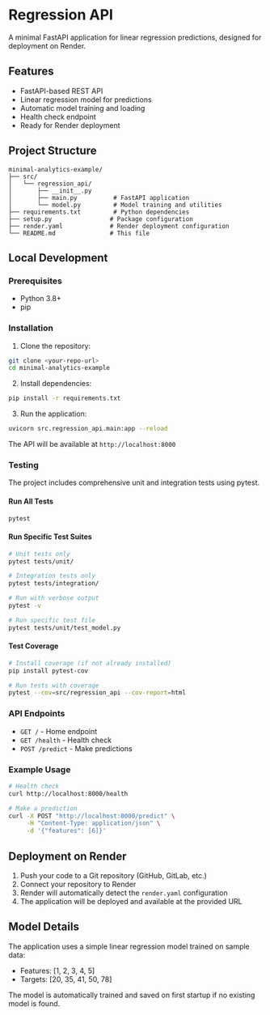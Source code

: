 # Regression API

A minimal FastAPI application for linear regression predictions, designed for deployment on Render.

## Features

- FastAPI-based REST API
- Linear regression model for predictions
- Automatic model training and loading
- Health check endpoint
- Ready for Render deployment

## Project Structure

```
minimal-analytics-example/
├── src/
│   └── regression_api/
│       ├── __init__.py
│       ├── main.py          # FastAPI application
│       └── model.py         # Model training and utilities
├── requirements.txt         # Python dependencies
├── setup.py                # Package configuration
├── render.yaml             # Render deployment configuration
└── README.md               # This file
```

## Local Development

### Prerequisites

- Python 3.8+
- pip

### Installation

1. Clone the repository:
```bash
git clone <your-repo-url>
cd minimal-analytics-example
```

2. Install dependencies:
```bash
pip install -r requirements.txt
```

3. Run the application:
```bash
uvicorn src.regression_api.main:app --reload
```

The API will be available at `http://localhost:8000`

### Testing

The project includes comprehensive unit and integration tests using pytest.

#### Run All Tests
```bash
pytest
```

#### Run Specific Test Suites
```bash
# Unit tests only
pytest tests/unit/

# Integration tests only
pytest tests/integration/

# Run with verbose output
pytest -v

# Run specific test file
pytest tests/unit/test_model.py
```

#### Test Coverage
```bash
# Install coverage (if not already installed)
pip install pytest-cov

# Run tests with coverage
pytest --cov=src/regression_api --cov-report=html
```

### API Endpoints

- `GET /` - Home endpoint
- `GET /health` - Health check
- `POST /predict` - Make predictions

### Example Usage

```bash
# Health check
curl http://localhost:8000/health

# Make a prediction
curl -X POST "http://localhost:8000/predict" \
     -H "Content-Type: application/json" \
     -d '{"features": [6]}'
```

## Deployment on Render

1. Push your code to a Git repository (GitHub, GitLab, etc.)
2. Connect your repository to Render
3. Render will automatically detect the `render.yaml` configuration
4. The application will be deployed and available at the provided URL

## Model Details

The application uses a simple linear regression model trained on sample data:
- Features: [1, 2, 3, 4, 5]
- Targets: [20, 35, 41, 50, 78]

The model is automatically trained and saved on first startup if no existing model is found.
